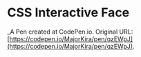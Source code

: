 # CSS Interactive Face
 _A Pen created at CodePen.io. Original URL: [https://codepen.io/MajorKira/pen/qzEWpJ](https://codepen.io/MajorKira/pen/qzEWpJ).

 